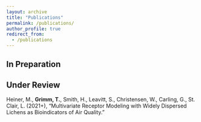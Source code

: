 ```yaml
---
layout: archive
title: "Publications"
permalink: /publications/
author_profile: true
redirect_from:
  - /publications
---
```


## In Preparation

## Under Review

Heiner, M., **Grimm, T.**, Smith, H., Leavitt, S., Christensen, W., Carling, G., St. Clair, L. (2021+), “Multivariate Receptor Modeling with Widely Dispersed Lichens as Bioindicators of Air Quality.”
